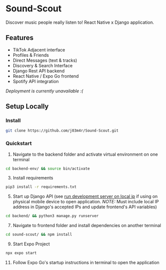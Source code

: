 # Sound-Scout
Discover music people really listen to! React Native x Django application.

## Features
* TikTok Adjacent interface
* Profiles & Friends
* Direct Messages (text & tracks)
* Discovery & Search Interface
* Django Rest API backend
* React Native / Expo Go frontend
* Spotify API integration

*Deployment is currently *unavailable* :(*

## Setup Locally

### Install
```bash
git clone https://github.com/j03m4r/Sound-Scout.git
```

### Quickstart
1. Navigate to the backend folder and activate virtual environment on one terminal
```bash
cd backend-env/ && source bin/activate
```
3. Install requirements
```bash
pip3 install -r requirements.txt
```
5. Start up Django API (see [run development server on local ip](https://docs.djangoproject.com/en/4.2/ref/django-admin/#django-admin-runserver) if using on physical mobile device to open application. *NOTE:* Must include local IP address in Django's accepted IPs and update frontend's API variables)
```bash
cd backend/ && python3 manage.py runserver
```
7. Navigate to frontend folder and install dependencies on another terminal
```bash
cd sound-scout/ && npm install
```
9. Start Expo Project
```bash
npx expo start
```
11. Follow Expo Go's startup instructions in terminal to open the application
